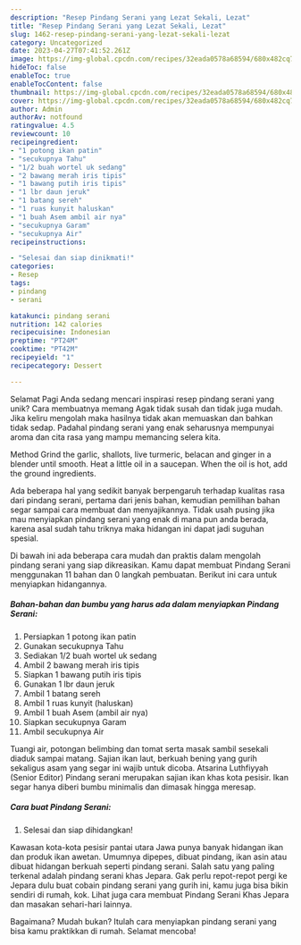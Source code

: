 ```yaml
---
description: "Resep Pindang Serani yang Lezat Sekali, Lezat"
title: "Resep Pindang Serani yang Lezat Sekali, Lezat"
slug: 1462-resep-pindang-serani-yang-lezat-sekali-lezat
category: Uncategorized
date: 2023-04-27T07:41:52.261Z
image: https://img-global.cpcdn.com/recipes/32eada0578a68594/680x482cq70/pindang-serani-foto-resep-utama.jpg
hideToc: false
enableToc: true
enableTocContent: false
thumbnail: https://img-global.cpcdn.com/recipes/32eada0578a68594/680x482cq70/pindang-serani-foto-resep-utama.jpg
cover: https://img-global.cpcdn.com/recipes/32eada0578a68594/680x482cq70/pindang-serani-foto-resep-utama.jpg
author: Admin
authorAv: notfound
ratingvalue: 4.5
reviewcount: 10
recipeingredient:
- "1 potong ikan patin"
- "secukupnya Tahu"
- "1/2 buah wortel uk sedang"
- "2 bawang merah iris tipis"
- "1 bawang putih iris tipis"
- "1 lbr daun jeruk"
- "1 batang sereh"
- "1 ruas kunyit haluskan"
- "1 buah Asem ambil air nya"
- "secukupnya Garam"
- "secukupnya Air"
recipeinstructions:

- "Selesai dan siap dinikmati!"
categories:
- Resep
tags:
- pindang
- serani

katakunci: pindang serani 
nutrition: 142 calories
recipecuisine: Indonesian
preptime: "PT24M"
cooktime: "PT42M"
recipeyield: "1"
recipecategory: Dessert

---
```



Selamat Pagi Anda sedang mencari inspirasi resep pindang serani yang unik? Cara membuatnya memang Agak tidak susah dan tidak juga mudah. Jika keliru mengolah maka hasilnya tidak akan memuaskan dan bahkan tidak sedap. Padahal pindang serani yang enak seharusnya mempunyai aroma dan cita rasa yang mampu memancing selera kita.


Method Grind the garlic, shallots, live turmeric, belacan and ginger in a blender until smooth. Heat a little oil in a saucepan. When the oil is hot, add the ground ingredients.

Ada beberapa hal yang sedikit banyak berpengaruh terhadap kualitas rasa dari pindang serani, pertama dari jenis bahan, kemudian pemilihan bahan segar sampai cara membuat dan menyajikannya. Tidak usah pusing jika mau menyiapkan pindang serani yang enak di mana pun anda berada, karena asal sudah tahu triknya maka hidangan ini dapat jadi suguhan spesial.


Di bawah ini ada beberapa cara mudah dan praktis dalam mengolah pindang serani yang siap dikreasikan. Kamu dapat membuat Pindang Serani menggunakan 11 bahan dan 0 langkah pembuatan. Berikut ini cara untuk menyiapkan hidangannya.

<!--inarticleads1-->

##### Bahan-bahan dan bumbu yang harus ada dalam menyiapkan Pindang Serani:

1. Persiapkan 1 potong ikan patin
1. Gunakan secukupnya Tahu
1. Sediakan 1/2 buah wortel uk sedang
1. Ambil 2 bawang merah iris tipis
1. Siapkan 1 bawang putih iris tipis
1. Gunakan 1 lbr daun jeruk
1. Ambil 1 batang sereh
1. Ambil 1 ruas kunyit (haluskan)
1. Ambil 1 buah Asem (ambil air nya)
1. Siapkan secukupnya Garam
1. Ambil secukupnya Air


Tuangi air, potongan belimbing dan tomat serta masak sambil sesekali diaduk sampai matang. Sajian ikan laut, berkuah bening yang gurih sekaligus asam yang segar ini wajib untuk dicoba. Atsarina Luthfiyyah (Senior Editor) Pindang serani merupakan sajian ikan khas kota pesisir. Ikan segar hanya diberi bumbu minimalis dan dimasak hingga meresap. 

<!--inarticleads2-->

##### Cara buat Pindang Serani:


1. Selesai dan siap dihidangkan!

Kawasan kota-kota pesisir pantai utara Jawa punya banyak hidangan ikan dan produk ikan awetan. Umumnya dipepes, dibuat pindang, ikan asin atau dibuat hidangan berkuah seperti pindang serani. Salah satu yang paling terkenal adalah pindang serani khas Jepara. Gak perlu repot-repot pergi ke Jepara dulu buat cobain pindang serani yang gurih ini, kamu juga bisa bikin sendiri di rumah, kok. Lihat juga cara membuat Pindang Serani Khas Jepara dan masakan sehari-hari lainnya. 

Bagaimana? Mudah bukan? Itulah cara menyiapkan pindang serani yang bisa kamu praktikkan di rumah. Selamat mencoba!
